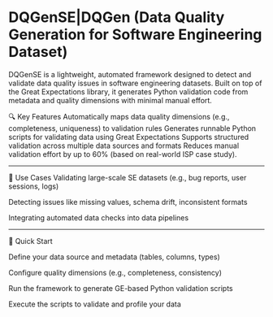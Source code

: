 # DQGenSE|DQGen (Data Quality Generation for Software Engineering Dataset)

DQGenSE is a lightweight, automated framework designed to detect and validate data quality issues in software engineering datasets. Built on top of the Great Expectations library, it generates Python validation code from metadata and quality dimensions with minimal manual effort.

🔍 Key Features
Automatically maps data quality dimensions (e.g., completeness, uniqueness) to validation rules
Generates runnable Python scripts for validating data using Great Expectations
Supports structured validation across multiple data sources and formats
Reduces manual validation effort by up to 60% (based on real-world ISP case study).

--------------

📁 Use Cases
Validating large-scale SE datasets (e.g., bug reports, user sessions, logs)

Detecting issues like missing values, schema drift, inconsistent formats

Integrating automated data checks into data pipelines

--------------
🚀 Quick Start

Define your data source and metadata (tables, columns, types)

Configure quality dimensions (e.g., completeness, consistency)

Run the framework to generate GE-based Python validation scripts

Execute the scripts to validate and profile your data
